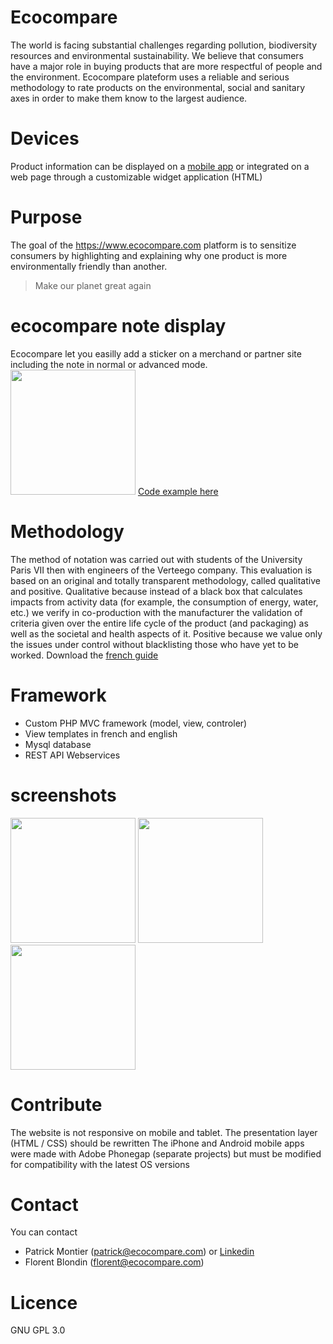 # Ecocompare
The world is facing substantial challenges regarding pollution, biodiversity resources and environmental sustainability.
We believe that consumers have a major role in buying products that are more respectful of people and the environment.
Ecocompare plateform uses a reliable and serious methodology to rate products on the environmental, social and sanitary axes in order to make them know to the largest audience.

# Devices
Product information can be displayed on a [mobile app](https://github.com/Ecocompare/mobile-app) or integrated on a web page through a customizable widget application (HTML)

# Purpose
The goal of the https://www.ecocompare.com platform is to sensitize consumers by highlighting and explaining why one product is more environmentally friendly than another.
> Make our planet great again

# ecocompare note display
Ecocompare let you easilly add a sticker on a merchand or partner site including the note in normal or advanced mode.
<img src="https://www.ecocompare.com/screenshots/badge.png" width="200"/>
[Code example here](https://www.ecocompare.com/badge/badge.php)


# Methodology
The method of notation was carried out with students of the University Paris VII then with engineers of the Verteego company. This evaluation is based on an original and totally transparent methodology, called qualitative and positive.
Qualitative because instead of a black box that calculates impacts from activity data (for example, the consumption of energy, water, etc.) we verify in co-production with the manufacturer the validation of criteria given over the entire life cycle of the product (and packaging) as well as the societal and health aspects of it.
Positive because we value only the issues under control without blacklisting those who have yet to be worked.
Download the [french guide](https://github.com/Ecocompare/web-site/tree/master/methodologie/Guide_de_referencement_ecocompare.pdf)

# Framework
* Custom PHP MVC framework (model, view, controler)
* View templates in french and english 
* Mysql database
* REST API Webservices

# screenshots
<img src="https://www.ecocompare.com/screenshots/home.png" width="200"/> <img src="https://www.ecocompare.com/screenshots/product.png" width="200"/> <img src="https://www.ecocompare.com/screenshots/backoffice.png" width="200"/>

# Contribute
The website is not responsive on mobile and tablet. The presentation layer (HTML / CSS) should be rewritten
The iPhone and Android mobile apps were made with Adobe Phonegap (separate projects) but must be modified for compatibility with the latest OS versions

# Contact
You can contact 
* Patrick Montier (patrick@ecocompare.com) or [Linkedin](https://www.linkedin.com/in/montierpatrick/)
* Florent Blondin (florent@ecocompare.com)

# Licence
GNU GPL 3.0
